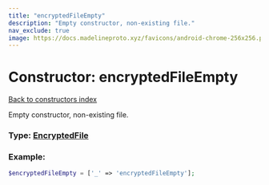 ```yaml
---
title: "encryptedFileEmpty"
description: "Empty constructor, non-existing file."
nav_exclude: true
image: https://docs.madelineproto.xyz/favicons/android-chrome-256x256.png
---
```

# Constructor: encryptedFileEmpty  
[Back to constructors index](/API_docs/constructors/index.html)



Empty constructor, non-existing file.




### Type: [EncryptedFile](/API_docs/types/EncryptedFile.html)


### Example:

```php
$encryptedFileEmpty = ['_' => 'encryptedFileEmpty'];
```  
